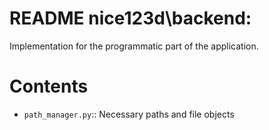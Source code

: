 <!--
file:         nice123d\backend/README.md
file-id:      3f4017a2-738a-42c1-92a8-629a364532f4
project:      nice123d
project-id:   e2bbd03f-0ac6-41ec-89ae-2ad52fa0652a
using: jinja2
description:  This file contains the folder documentation. |
    The folder is part of the `nice123d` project.
-->

# README nice123d\backend:

Implementation for the programmatic part of the application.

# Contents

- `path_manager.py`:: Necessary paths and file objects